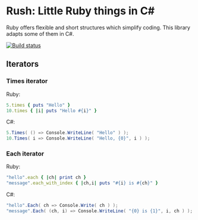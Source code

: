 # Rush: Little Ruby things in C&#35;
Ruby offers flexible and short structures which simplify coding. This library adapts some of them in C#.

[![Build status](https://ci.appveyor.com/api/projects/status/x8ihl9lq21fc838n?svg=true)](https://ci.appveyor.com/project/slavikdev/rush)

## Iterators
### Times iterator

Ruby:
```ruby
5.times { puts "Hello" }
10.times { |i| puts "Hello #{i}" }
```

C#:
```csharp
5.Times( () => Console.WriteLine( "Hello" ) );
10.Times( i => Console.WriteLine( "Hello, {0}", i ) );
```

### Each iterator

Ruby:
```ruby
"hello".each { |ch| print ch }
"message".each_with_index { |ch,i| puts "#{i} is #{ch}" }
```

C#:
```csharp
"hello".Each( ch => Console.Write( ch ) );
"message".Each( (ch, i) => Console.WriteLine( "{0} is {1}", i, ch ) );
```

